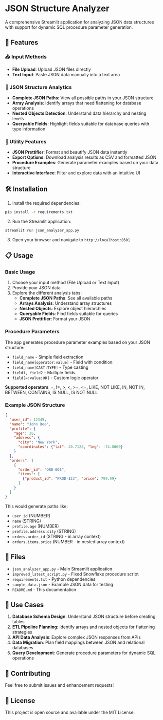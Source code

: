 # JSON Structure Analyzer

A comprehensive Streamlit application for analyzing JSON data structures with support for dynamic SQL procedure parameter generation.

## 🚀 Features

### 📥 Input Methods
- **File Upload**: Upload JSON files directly
- **Text Input**: Paste JSON data manually into a text area

### 🧪 JSON Structure Analytics
- **Complete JSON Paths**: View all possible paths in your JSON structure
- **Array Analysis**: Identify arrays that need flattening for database operations
- **Nested Objects Detection**: Understand data hierarchy and nesting levels
- **Queryable Fields**: Highlight fields suitable for database queries with type information

### 🎨 Utility Features
- **JSON Prettifier**: Format and beautify JSON data instantly
- **Export Options**: Download analysis results as CSV and formatted JSON
- **Procedure Examples**: Generate parameter examples based on your data structure
- **Interactive Interface**: Filter and explore data with an intuitive UI

## 🛠️ Installation

1. Install the required dependencies:
```bash
pip install -r requirements.txt
```

2. Run the Streamlit application:
```bash
streamlit run json_analyzer_app.py
```

3. Open your browser and navigate to `http://localhost:8501`

## 📋 Usage

### Basic Usage
1. Choose your input method (File Upload or Text Input)
2. Provide your JSON data
3. Explore the different analysis tabs:
   - **Complete JSON Paths**: See all available paths
   - **Arrays Analysis**: Understand array structures
   - **Nested Objects**: Explore object hierarchies
   - **Queryable Fields**: Find fields suitable for queries
   - **JSON Prettifier**: Format your JSON

### Procedure Parameters
The app generates procedure parameter examples based on your JSON structure:

- `field_name` - Simple field extraction
- `field_name[operator:value]` - Field with condition
- `field_name[CAST:TYPE]` - Type casting
- `field1, field2` - Multiple fields
- `field[=:value:OR]` - Custom logic operator

**Supported operators**: =, !=, >, <, >=, <=, LIKE, NOT LIKE, IN, NOT IN, BETWEEN, CONTAINS, IS NULL, IS NOT NULL

### Example JSON Structure
```json
{
  "user_id": 12345,
  "name": "John Doe",
  "profile": {
    "age": 30,
    "address": {
      "city": "New York",
      "coordinates": {"lat": 40.7128, "lng": -74.0060}
    }
  },
  "orders": [
    {
      "order_id": "ORD-001",
      "items": [
        {"product_id": "PROD-123", "price": 799.99}
      ]
    }
  ]
}
```

This would generate paths like:
- `user_id` (NUMBER)
- `name` (STRING)
- `profile.age` (NUMBER)
- `profile.address.city` (STRING)
- `orders.order_id` (STRING - in array context)
- `orders.items.price` (NUMBER - in nested array context)

## 📁 Files

- `json_analyzer_app.py` - Main Streamlit application
- `improved_latest_script.py` - Fixed Snowflake procedure script
- `requirements.txt` - Python dependencies
- `sample_data.json` - Example JSON data for testing
- `README.md` - This documentation

## 🎯 Use Cases

1. **Database Schema Design**: Understand JSON structure before creating tables
2. **ETL Pipeline Planning**: Identify arrays and nested objects for flattening strategies
3. **API Data Analysis**: Explore complex JSON responses from APIs
4. **Data Migration**: Plan field mappings between JSON and relational databases
5. **Query Development**: Generate procedure parameters for dynamic SQL operations

## 🤝 Contributing

Feel free to submit issues and enhancement requests!

## 📝 License

This project is open source and available under the MIT License.
